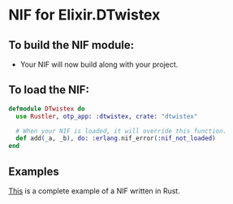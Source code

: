 # NIF for Elixir.DTwistex

## To build the NIF module:

- Your NIF will now build along with your project.

## To load the NIF:

```elixir
defmodule DTwistex do
  use Rustler, otp_app: :dtwistex, crate: "dtwistex"

  # When your NIF is loaded, it will override this function.
  def add(_a, _b), do: :erlang.nif_error(:nif_not_loaded)
end
```

## Examples

[This](https://github.com/rusterlium/NifIo) is a complete example of a NIF written in Rust.
